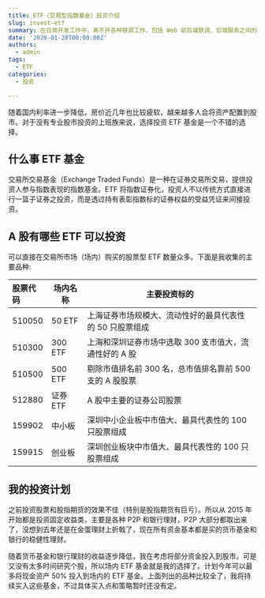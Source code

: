 ```yaml
---
title: ETF（交易型指数基金）投资介绍
slug: invest-etf
summary: 在日常开发工作中，离不开各种联调工作，包括 Web 前后端联调、后端服务之间的联调。API 是应用程序之间沟通的桥梁，联调则是 API 提供者和 API 使用者一起完成这座桥梁安装和调试的过程。
date: '2020-01-28T00:00:00Z'
authors:
  - admin
tags:
  - ETF
categories:
  - 投资

---
```


随着国内利率进一步降低，房价近几年也比较疲软，越来越多人会将资产配置到股市。对于没有专业股市投资的上班族来说，选择投资 ETF 基金是一个不错的选择。

## 什么事 ETF 基金

交易所交易基金（Exchange Traded Funds）是一种在证券交易所交易，提供投资人参与指数表现的指数基金。ETF 将指数证券化，投资人不以传统方式直接进行一篮子证券之投资，而是透过持有表彰指数标的证券权益的受益凭证来间接投资。

## A 股有哪些 ETF 可以投资

可以直接在交易所市场（场内）购买的股票型 ETF 数量众多。下面是我收集的主要品种:

| 股票代码 | 场内名称 | 主要投资标的                                             |
| :------- | -------- | -------------------------------------------------------- |
| 510050   | 50 ETF   | 上海证券市场规模大、流动性好的最具代表性的 50 只股票组成 |
| 510300   | 300 ETF  | 上海和深圳证券市场中选取 300 支市值大，流通性好的 A 股   |
| 510500   | 500 ETF  | 剔除市值排名前 300 名，总市值排名靠前 500 支的 A 股股票  |
| 512880   | 证券 ETF | A 股中主要的证券公司股票                                 |
| 159902   | 中小板   | 深圳中小企业板中市值大、最具代表性的 100 只股票组成      |
| 159915   | 创业板   | 深圳创业板块中市值大、最具代表性的 100 只股票组成        |

<!-- more -->

## 我的投资计划

之前投资股票和股指期货的效果不佳（特别是股指期货有巨亏）。所以从 2015 年开始都是投资固定收益类，主要是各种 P2P 和银行理财，P2P 大部分都取出来了，没想到去年还是在金蛋理财上折戟了，现在所有资金基本都是买的货币基金和银行的稳健性理财。

随着货币基金和银行理财的收益逐步降低，我在考虑将部分资金投入到股市。可是又没有太多时间研究个股，所以场内 ETF 基金就是我的选择了。计划今年可以最多将现金资产 50% 投入到场内的 ETF 基金。上面列出的品种比较全了，我将持续买入这些基金，不过具体买入点和策略暂时还没有定。
